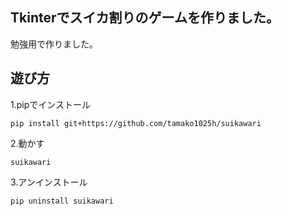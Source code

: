 ## Tkinterでスイカ割りのゲームを作りました。
勉強用で作りました。<br>
## 遊び方
1.pipでインストール
```
pip install git+https://github.com/tamako1025h/suikawari
```
2.動かす
```
suikawari
```
3.アンインストール
```
pip uninstall suikawari
```
